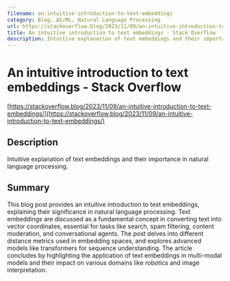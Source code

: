 ```yaml
---
filename: an-intuitive-introduction-to-text-embeddings
category: Blog, AI/ML, Natural Language Processing
url: https://stackoverflow.blog/2023/11/09/an-intuitive-introduction-to-text-embeddings/
title: An intuitive introduction to text embeddings - Stack Overflow
description: Intuitive explanation of text embeddings and their importance in natural language processing.
---
```

# An intuitive introduction to text embeddings - Stack Overflow

[https://stackoverflow.blog/2023/11/09/an-intuitive-introduction-to-text-embeddings/](https://stackoverflow.blog/2023/11/09/an-intuitive-introduction-to-text-embeddings/)

## Description

Intuitive explanation of text embeddings and their importance in natural language processing.

## Summary

This blog post provides an intuitive introduction to text embeddings, explaining their significance in natural language processing. Text embeddings are discussed as a fundamental concept in converting text into vector coordinates, essential for tasks like search, spam filtering, content moderation, and conversational agents. The post delves into different distance metrics used in embedding spaces, and explores advanced models like transformers for sequence understanding. The article concludes by highlighting the application of text embeddings in multi-modal models and their impact on various domains like robotics and image interpretation.
